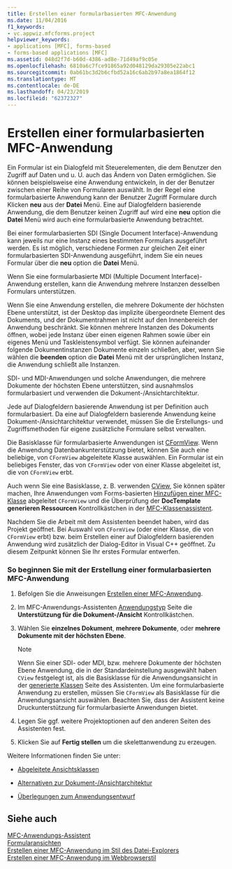 ```yaml
---
title: Erstellen einer formularbasierten MFC-Anwendung
ms.date: 11/04/2016
f1_keywords:
- vc.appwiz.mfcforms.project
helpviewer_keywords:
- applications [MFC], forms-based
- forms-based applications [MFC]
ms.assetid: 048d2f7d-b60d-4386-ad8e-71d49af9c05e
ms.openlocfilehash: 6810a6c7fce91865a92d048129da29305e22abc1
ms.sourcegitcommit: 0ab61bc3d2b6cfbd52a16c6ab2b97a8ea1864f12
ms.translationtype: MT
ms.contentlocale: de-DE
ms.lasthandoff: 04/23/2019
ms.locfileid: "62372327"
---
```

# <a name="creating-a-forms-based-mfc-application"></a>Erstellen einer formularbasierten MFC-Anwendung

Ein Formular ist ein Dialogfeld mit Steuerelementen, die dem Benutzer den Zugriff auf Daten und u. U. auch das Ändern von Daten ermöglichen. Sie können beispielsweise eine Anwendung entwickeln, in der der Benutzer zwischen einer Reihe von Formularen auswählt. In der Regel eine formularbasierte Anwendung kann der Benutzer Zugriff Formulare durch Klicken **neu** aus der **Datei** Menü. Eine auf Dialogfeldern basierende Anwendung, die dem Benutzer keinen Zugriff auf wird eine **neu** option die **Datei** Menü wird auch eine formularbasierte Anwendung betrachtet.

Bei einer formularbasierten SDI (Single Document Interface)-Anwendung kann jeweils nur eine Instanz eines bestimmten Formulars ausgeführt werden. Es ist möglich, verschiedene Formen zur gleichen Zeit einer formularbasierten SDI-Anwendung ausgeführt, indem Sie ein neues Formular über die **neu** option die **Datei** Menü.

Wenn Sie eine formularbasierte MDI (Multiple Document Interface)-Anwendung erstellen, kann die Anwendung mehrere Instanzen desselben Formulars unterstützen.

Wenn Sie eine Anwendung erstellen, die mehrere Dokumente der höchsten Ebene unterstützt, ist der Desktop das implizite übergeordnete Element des Dokuments, und der Dokumentrahmen ist nicht auf den Innenbereich der Anwendung beschränkt. Sie können mehrere Instanzen des Dokuments öffnen, wobei jede Instanz über einen eigenen Rahmen sowie über ein eigenes Menü und Taskleistensymbol verfügt. Sie können aufeinander folgende Dokumentinstanzen Dokumente einzeln schließen, aber, wenn Sie wählen die **beenden** option die **Datei** Menü mit der ursprünglichen Instanz, die Anwendung schließt alle Instanzen.

SDI- und MDI-Anwendungen und solche Anwendungen, die mehrere Dokumente der höchsten Ebene unterstützen, sind ausnahmslos formularbasiert und verwenden die Dokument-/Ansichtarchitektur.

Jede auf Dialogfeldern basierende Anwendung ist per Definition auch formularbasiert. Da eine auf Dialogfeldern basierende Anwendung keine Dokument-/Ansichtarchitektur verwendet, müssen Sie die Erstellungs- und Zugriffsmethoden für eigene zusätzliche Formulare selbst verwalten.

Die Basisklasse für formularbasierte Anwendungen ist [CFormView](../../mfc/reference/cformview-class.md). Wenn die Anwendung Datenbankunterstützung bietet, können Sie auch eine beliebige, von `CFormView` abgeleitete Klasse auswählen. Ein Formular ist ein beliebiges Fenster, das von `CFormView` oder von einer Klasse abgeleitet ist, die von `CFormView` erbt.

Auch wenn Sie eine Basisklasse, z. B. verwenden [CView](../../mfc/reference/cview-class.md), Sie können später machen, Ihre Anwendungen vom Forms-basierten [Hinzufügen einer MFC-Klasse](../../mfc/reference/adding-an-mfc-class.md) abgeleitet `CFormView` und die Überprüfung der **DocTemplate generieren Ressourcen** Kontrollkästchen in der [MFC-Klassenassistent](../../mfc/reference/document-template-strings-mfc-add-class-wizard.md).

Nachdem Sie die Arbeit mit dem Assistenten beendet haben, wird das Projekt geöffnet. Bei Auswahl von `CFormView` (oder einer Klasse, die von `CFormView` erbt) bzw. beim Erstellen einer auf Dialogfeldern basierenden Anwendung wird zusätzlich der Dialog-Editor in Visual C++ geöffnet. Zu diesem Zeitpunkt können Sie Ihr erstes Formular entwerfen.

### <a name="to-begin-creating-a-forms-based-mfc-executable"></a>So beginnen Sie mit der Erstellung einer formularbasierten MFC-Anwendung

1. Befolgen Sie die Anweisungen [Erstellen einer MFC-Anwendung](../../mfc/reference/creating-an-mfc-application.md).

1. Im MFC-Anwendungs-Assistenten [Anwendungstyp](../../mfc/reference/application-type-mfc-application-wizard.md) Seite die **Unterstützung für die Dokument-/Ansicht** Kontrollkästchen.

1. Wählen Sie **einzelnes Dokument**, **mehrere Dokumente**, oder **mehrere Dokumente mit der höchsten Ebene**.

    > [!NOTE]
    >  Wenn Sie einer SDI- oder MDI, bzw. mehrere Dokumente der höchsten Ebene Anwendung, die in der Standardeinstellung ausgewählt haben `CView` festgelegt ist, als die Basisklasse für die Anwendungsansicht in der [generierte Klassen](../../mfc/reference/generated-classes-mfc-application-wizard.md) Seite des Assistenten. Um eine formularbasierte Anwendung zu erstellen, müssen Sie `CFormView` als Basisklasse für die Anwendungsansicht auswählen. Beachten Sie, dass der Assistent keine Druckunterstützung für formularbasierte Anwendungen bietet.

1. Legen Sie ggf. weitere Projektoptionen auf den anderen Seiten des Assistenten fest.

1. Klicken Sie auf **Fertig stellen** um die skelettanwendung zu erzeugen.

Weitere Informationen finden Sie unter:

- [Abgeleitete Ansichtsklassen](../../mfc/derived-view-classes-available-in-mfc.md)

- [Alternativen zur Dokument-/Ansichtarchitektur](../../mfc/alternatives-to-the-document-view-architecture.md)

- [Überlegungen zum Anwendungsentwurf](../../mfc/application-design-choices.md)

## <a name="see-also"></a>Siehe auch

[MFC-Anwendungs-Assistent](../../mfc/reference/mfc-application-wizard.md)<br/>
[Formularansichten](../../mfc/form-views-mfc.md)<br/>
[Erstellen einer MFC-Anwendung im Stil des Datei-Explorers](../../mfc/reference/creating-a-file-explorer-style-mfc-application.md)<br/>
[Erstellen einer MFC-Anwendung im Webbrowserstil](../../mfc/reference/creating-a-web-browser-style-mfc-application.md)
